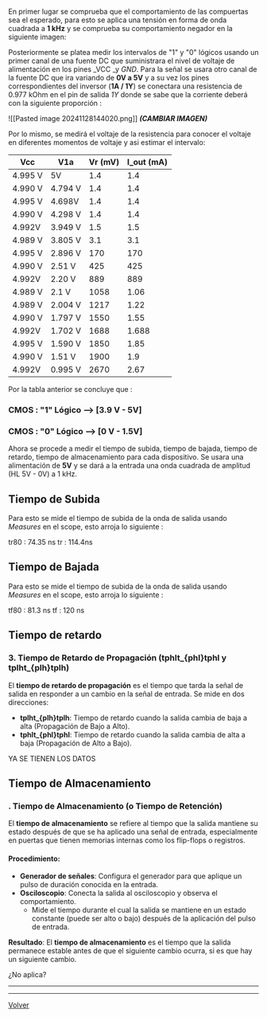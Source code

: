 En primer lugar se comprueba que el comportamiento de las compuertas sea el esperado, para esto se aplica una tensión en forma de onda cuadrada a **1 kHz** y se comprueba su comportamiento negador en la siguiente imagen:



Posteriormente se platea medir los intervalos de "1" y "0" lógicos usando un primer canal de una fuente DC que suministrara el nivel de voltaje de alimentación en los pines _VCC _y _GND_.  Para la señal se usara otro canal de la fuente DC que ira variando de **0V a 5V**  y a su vez los pines correspondientes del inversor (**1A  /  1Y**) se conectara una resistencia de 0.977 kOhm en el pin de salida *1Y* donde se sabe que la corriente deberá con la siguiente proporción : 


![[Pasted image 20241128144020.png]] ***(CAMBIAR IMAGEN)***

Por lo mismo, se medirá el voltaje de la resistencia para conocer el voltaje en diferentes momentos de voltaje y asi estimar el intervalo:

| Vcc     | V1a     | Vr (mV) | I_out (mA) |
| ------- | ------- | ------- | ---------- |
| 4.995 V | 5V      | 1.4     | 1.4        |
| 4.990 V | 4.794 V | 1.4     | 1.4        |
| 4.995 V | 4.698V  | 1.4     | 1.4        |
| 4.990 V | 4.298 V | 1.4     | 1.4        |
| 4.992V  | 3.949 V | 1.5     | 1.5        |
| 4.989 V | 3.805 V | 3.1     | 3.1        |
| 4.995 V | 2.896 V | 170     | 170        |
| 4.990 V | 2.51 V  | 425     | 425        |
| 4.992V  | 2.20 V  | 889     | 889        |
| 4.989 V | 2.1 V   | 1058    | 1.06       |
| 4.989 V | 2.004 V | 1217    | 1.22       |
| 4.990 V | 1.797 V | 1550    | 1.55       |
| 4.992V  | 1.702 V | 1688    | 1.688      |
| 4.995 V | 1.590 V | 1850    | 1.85       |
| 4.990 V | 1.51 V  | 1900    | 1.9        |
| 4.992V  | 0.995 V | 2670    | 2.67       |

Por la tabla anterior se concluye que :

### CMOS : "1" Lógico  --> [3.9 V - 5V]
### CMOS : "0" Lógico  --> [0 V - 1.5V]


Ahora se procede a medir el tiempo de subida, tiempo de bajada, tiempo de retardo, tiempo de almacenamiento para cada dispositivo. Se usara una alimentación de **5V** y se dará a la entrada una onda cuadrada de amplitud (HL 5V - 0V) a 1 kHz.

## Tiempo de Subida

Para esto se mide el tiempo de subida de la onda de salida usando _Measures_ en el scope, esto arroja lo siguiente :

tr80 : 74.35 ns
tr : 114.4ns
## Tiempo de Bajada

Para esto se mide el tiempo de subida de la onda de salida usando _Measures_ en el scope, esto arroja lo siguiente :

tf80 : 81.3 ns
tf : 120 ns

## Tiempo de retardo

### 3. **Tiempo de Retardo de Propagación (tphlt_{phl}tphl​ y tplht_{plh}tplh​)**

El **tiempo de retardo de propagación** es el tiempo que tarda la señal de salida en responder a un cambio en la señal de entrada. Se mide en dos direcciones:

- **tplht_{plh}tplh​**: Tiempo de retardo cuando la salida cambia de baja a alta (Propagación de Bajo a Alto).
- **tphlt_{phl}tphl​**: Tiempo de retardo cuando la salida cambia de alta a baja (Propagación de Alto a Bajo).

YA SE TIENEN LOS DATOS
## Tiempo de Almacenamiento

### . **Tiempo de Almacenamiento (o Tiempo de Retención)**

El **tiempo de almacenamiento** se refiere al tiempo que la salida mantiene su estado después de que se ha aplicado una señal de entrada, especialmente en puertas que tienen memorias internas como los flip-flops o registros.

#### Procedimiento:

- **Generador de señales**: Configura el generador para que aplique un pulso de duración conocida en la entrada.
- **Osciloscopio**: Conecta la salida al osciloscopio y observa el comportamiento.
    - Mide el tiempo durante el cual la salida se mantiene en un estado constante (puede ser alto o bajo) después de la aplicación del pulso de entrada.

**Resultado**: El **tiempo de almacenamiento** es el tiempo que la salida permanece estable antes de que el siguiente cambio ocurra, si es que hay un siguiente cambio.

¿No aplica?

---





---

[Volver](https://github.com/juamorenogo/Digital_2024_2/tree/main/Lab_01/SN70LS04)
